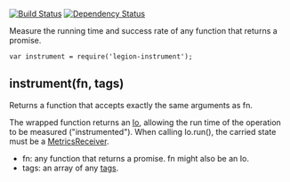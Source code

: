 
[![Build Status](https://travis-ci.org/lane-webperformance/legion-instrument.svg?branch=master)](https://travis-ci.org/lane-webperformance/legion-instrument)
[![Dependency Status](https://gemnasium.com/badges/github.com/lane-webperformance/legion-instrument.svg)](https://gemnasium.com/github.com/lane-webperformance/legion-instrument)

Measure the running time and success rate of any function that returns a
promise.

	var instrument = require('legion-instrument');

instrument(fn, tags)
--------------------

Returns a function that accepts exactly the same arguments as fn.

The wrapped function returns an
[Io](https://github.com/lane-webperformance/legion-io), allowing
the run time of the operation to be measured ("instrumented").
When calling Io.run(), the carried state must be a
[MetricsReceiver](https://github.com/lane-webperformance/legion-metrics).

* fn: any function that returns a promise. fn might also be an Io.
* tags: an array of any
[tags](https://github.com/lane-webperformance/legion-metrics).


